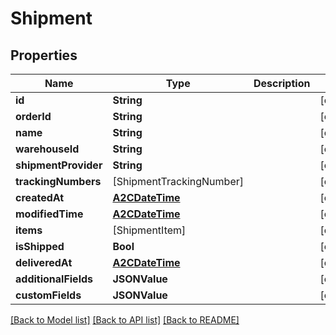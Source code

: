 # Shipment

## Properties
Name | Type | Description | Notes
------------ | ------------- | ------------- | -------------
**id** | **String** |  | [optional] 
**orderId** | **String** |  | [optional] 
**name** | **String** |  | [optional] 
**warehouseId** | **String** |  | [optional] 
**shipmentProvider** | **String** |  | [optional] 
**trackingNumbers** | [ShipmentTrackingNumber] |  | [optional] 
**createdAt** | [**A2CDateTime**](A2CDateTime.md) |  | [optional] 
**modifiedTime** | [**A2CDateTime**](A2CDateTime.md) |  | [optional] 
**items** | [ShipmentItem] |  | [optional] 
**isShipped** | **Bool** |  | [optional] 
**deliveredAt** | [**A2CDateTime**](A2CDateTime.md) |  | [optional] 
**additionalFields** | **JSONValue** |  | [optional] 
**customFields** | **JSONValue** |  | [optional] 

[[Back to Model list]](../README.md#documentation-for-models) [[Back to API list]](../README.md#documentation-for-api-endpoints) [[Back to README]](../README.md)


